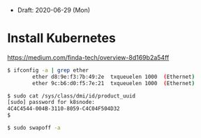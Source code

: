 * Draft: 2020-06-29 (Mon)

# Install Kubernetes

https://medium.com/finda-tech/overview-8d169b2a54ff

```bash
$ ifconfig -a | grep ether
        ether d8:9e:f3:7b:49:2e  txqueuelen 1000  (Ethernet)
        ether 9c:b6:d0:f5:7e:21  txqueuelen 1000  (Ethernet)
```



```bash
$ sudo cat /sys/class/dmi/id/product_uuid 
[sudo] password for k8snode: 
4C4C4544-004B-3110-8059-C4C04F504D32
$
```



```bash
$ sudo swapoff -a
```


